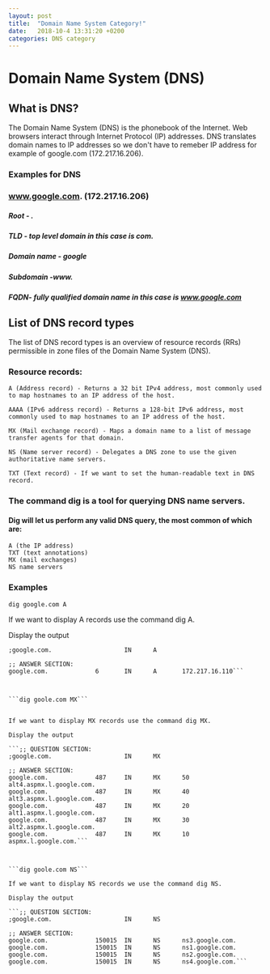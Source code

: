 ```yaml
---
layout: post
title:  "Domain Name System Category!"
date:   2018-10-4 13:31:20 +0200
categories: DNS category
---
```

# Domain Name System (DNS)
## What is DNS?

The Domain Name System (DNS) is the phonebook of the Internet.
Web browsers interact through Internet Protocol (IP) addresses.
DNS translates domain names to IP addresses so we don't have to remeber IP address for example of google.com (172.217.16.206).
### Examples for DNS
### www.google.com. (172.217.16.206)
##### Root - .
##### TLD - top level domain in this case is com.
##### Domain name - google
##### Subdomain -www.
##### FQDN- fully qualified domain name in this case is www.google.com

## List of DNS record types

The list of DNS record types is an overview of resource records (RRs) permissible in zone files of the Domain Name System (DNS).

### Resource records:

    A (Address record) - Returns a 32 bit IPv4 address, most commonly used to map hostnames to an IP address of the host.

    AAAA (IPv6 address record) - Returns a 128-bit IPv6 address, most commonly used to map hostnames to an IP address of the host.

    MX (Mail exchange record) - Maps a domain name to a list of message transfer agents for that domain.

    NS (Name server record) - Delegates a DNS zone to use the given authoritative name servers.

    TXT (Text record) - If we want to set the human-readable text in DNS record.


### The command dig is a tool for querying DNS name servers.

#### Dig will let us perform any valid DNS query, the most common of which are:

    A (the IP address)
    TXT (text annotations)
    MX (mail exchanges)
    NS name servers


### Examples

```dig google.com A```

If we want to display A records use the command dig A.

 Display the output

```;; QUESTION SECTION:
;google.com.                    IN      A

;; ANSWER SECTION:
google.com.             6       IN      A       172.217.16.110```



```dig goole.com MX```


If we want to display MX records use the command dig MX.

Display the output

```;; QUESTION SECTION:
;google.com.                    IN      MX

;; ANSWER SECTION:
google.com.             487     IN      MX      50 alt4.aspmx.l.google.com.
google.com.             487     IN      MX      40 alt3.aspmx.l.google.com.
google.com.             487     IN      MX      20 alt1.aspmx.l.google.com.
google.com.             487     IN      MX      30 alt2.aspmx.l.google.com.
google.com.             487     IN      MX      10 aspmx.l.google.com.```



```dig goole.com NS```

If we want to display NS records we use the command dig NS.

Display the output

```;; QUESTION SECTION:
;google.com.                    IN      NS

;; ANSWER SECTION:
google.com.             150015  IN      NS      ns3.google.com.
google.com.             150015  IN      NS      ns1.google.com.
google.com.             150015  IN      NS      ns2.google.com.
google.com.             150015  IN      NS      ns4.google.com.```


